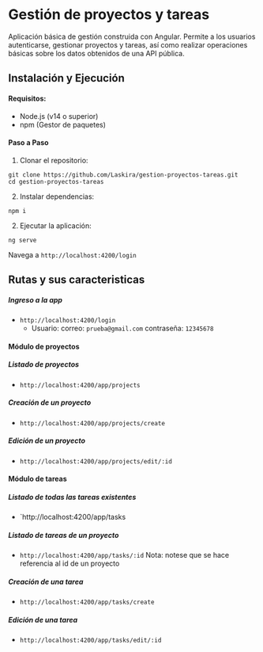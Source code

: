 # Gestión de proyectos y tareas

Aplicación básica de gestión construida con Angular. Permite a los usuarios autenticarse, gestionar proyectos y tareas, así como realizar operaciones básicas sobre los datos obtenidos de una API pública.

## Instalación y Ejecución
#### Requisitos:
- Node.js (v14 o superior)
- npm (Gestor de paquetes)

#### Paso a Paso

1. Clonar el repositorio:
```
git clone https://github.com/Laskira/gestion-proyectos-tareas.git
cd gestion-proyectos-tareas

```
2. Instalar dependencias:
```
npm i
```
2. Ejecutar la aplicación:
```
ng serve
```
Navega a `http://localhost:4200/login`

## Rutas y sus caracteristicas
##### Ingreso a la app
- `http://localhost:4200/login` 
    * Usuario:
        correo: `prueba@gmail.com`
        contraseña: `12345678`

#### Módulo de proyectos
##### Listado de proyectos
- `http://localhost:4200/app/projects` 
##### Creación de un proyecto
- `http://localhost:4200/app/projects/create`
##### Edición de un proyecto
- `http://localhost:4200/app/projects/edit/:id` 

#### Módulo de tareas
##### Listado de todas las tareas existentes
- `http://localhost:4200/app/tasks
##### Listado de tareas de un proyecto
- `http://localhost:4200/app/tasks/:id` 
Nota: notese que se hace referencia al id de un proyecto
##### Creación de una tarea
- `http://localhost:4200/app/tasks/create`
##### Edición de una tarea
- `http://localhost:4200/app/tasks/edit/:id` 
    
